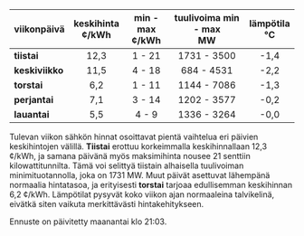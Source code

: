 | viikonpäivä  | keskihinta<br>¢/kWh | min - max<br>¢/kWh | tuulivoima min - max<br>MW | lämpötila<br>°C |
|:-------------|:----------------:|:----------------:|:-------------:|:-------------:|
| **tiistai**  |      12,3      |      1 - 21      |   1731 - 3500  |     -1,4     |
| **keskiviikko** |      11,5      |      4 - 18      |    684 - 4531  |     -2,2     |
| **torstai**   |       6,2      |      1 - 11      |   1144 - 7086  |     -1,3     |
| **perjantai** |       7,1      |      3 - 14      |   1202 - 3577  |     -0,2     |
| **lauantai**  |       5,5      |      4 - 9       |   1336 - 3264  |     -0,0     |

Tulevan viikon sähkön hinnat osoittavat pientä vaihtelua eri päivien keskihintojen välillä. **Tiistai** erottuu korkeimmalla keskihinnallaan 12,3 ¢/kWh, ja samana päivänä myös maksimihinta nousee 21 senttiin kilowattitunnilta. Tämä voi selittyä tiistain alhaisella tuulivoiman minimituotannolla, joka on 1731 MW. Muut päivät asettuvat lähempänä normaalia hintatasoa, ja erityisesti **torstai** tarjoaa edullisemman keskihinnan 6,2 ¢/kWh. Lämpötilat pysyvät koko viikon ajan normaaleina talvikelinä, eivätkä siten vaikuta merkittävästi hintakehitykseen. 

Ennuste on päivitetty maanantai klo 21:03.